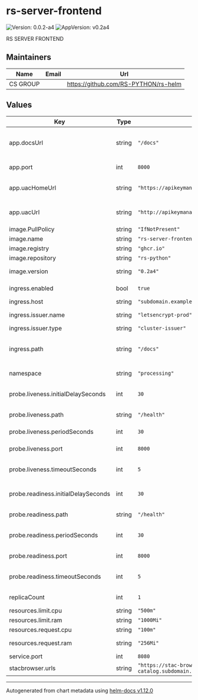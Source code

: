 # rs-server-frontend

![Version: 0.0.2-a4](https://img.shields.io/badge/Version-0.0.2--a4-informational?style=flat-square) ![AppVersion: v0.2a4](https://img.shields.io/badge/AppVersion-v0.2a4-informational?style=flat-square)

RS SERVER FRONTEND

## Maintainers

| Name | Email | Url |
| ---- | ------ | --- |
| CS GROUP |  | <https://github.com/RS-PYTHON/rs-helm> |

## Values

| Key | Type | Default | Description |
|-----|------|---------|-------------|
| app.docsUrl | string | `"/docs"` | URL suffix for the application. Must be the same value as ingress.path |
| app.port | int | `8000` | Port for the application |
| app.uacHomeUrl | string | `"https://apikeymanager.subdomain.example.com/docs"` | URL of the API Key Manager home page (public) |
| app.uacUrl | string | `"http://apikeymanager.processing.svc.cluster.local:8000/auth/check_key"` | URL of the API Key Manager service (internal) |
| image.PullPolicy | string | `"IfNotPresent"` | Image pull policy |
| image.name | string | `"rs-server-frontend"` | Image name |
| image.registry | string | `"ghcr.io"` | Image registry |
| image.repository | string | `"rs-python"` | Image repository |
| image.version | string | `"0.2a4"` | Image version, can be a tag or a digest |
| ingress.enabled | bool | `true` | Enabled/Disable ingress |
| ingress.host | string | `"subdomain.example.com"` | Ingress host name |
| ingress.issuer.name | string | `"letsencrypt-prod"` | Ingress Issuer name |
| ingress.issuer.type | string | `"cluster-issuer"` | Ingress Issuer type |
| ingress.path | string | `"/docs"` | Ingress path for the application. Must be the same value as app.docsUrl. |
| namespace | string | `"processing"` | Namespace for the deployment |
| probe.liveness.initialDelaySeconds | int | `30` | InitialDelaySeconds for the liveness probe |
| probe.liveness.path | string | `"/health"` | Path for the liveness probe |
| probe.liveness.periodSeconds | int | `30` | periodSeconds for the liveness probe |
| probe.liveness.port | int | `8000` | Port for the liveness probe |
| probe.liveness.timeoutSeconds | int | `5` | timeoutSeconds for the liveness probe |
| probe.readiness.initialDelaySeconds | int | `30` | InitialDelaySeconds for the readiness probe |
| probe.readiness.path | string | `"/health"` | Path for the readiness probe |
| probe.readiness.periodSeconds | int | `30` | periodSeconds for the readiness probe |
| probe.readiness.port | int | `8000` | Port for the readiness probe |
| probe.readiness.timeoutSeconds | int | `5` | timeoutSeconds for the readiness probe |
| replicaCount | int | `1` | Number of replicas for the deployment |
| resources.limit.cpu | string | `"500m"` | Pod CPU limit |
| resources.limit.ram | string | `"1000Mi"` | Pod memory limit |
| resources.request.cpu | string | `"100m"` | Pod CPU request |
| resources.request.ram | string | `"256Mi"` | Pod memory request |
| service.port | int | `8080` | Port for the service |
| stacbrowser.urls | string | `"https://stac-browser-cadip.subdomain.example.com;https://stac-browser-catalog.subdomain.example.com"` |  |

----------------------------------------------
Autogenerated from chart metadata using [helm-docs v1.12.0](https://github.com/norwoodj/helm-docs/releases/v1.12.0)
